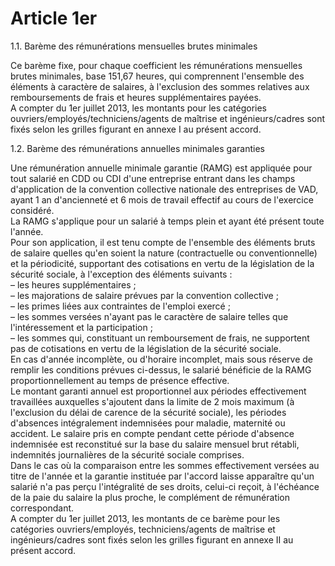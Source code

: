 # Article 1er

 1.1. Barème des rémunérations mensuelles brutes minimales  


 Ce barème fixe, pour chaque coefficient les rémunérations mensuelles brutes minimales, base 151,67 heures, qui comprennent l'ensemble des éléments à caractère de salaires, à l'exclusion des sommes relatives aux remboursements de frais et heures supplémentaires payées.  
 A compter du 1er juillet 2013, les montants pour les catégories ouvriers/employés/techniciens/agents de maîtrise et ingénieurs/cadres sont fixés selon les grilles figurant en annexe I au présent accord.  


 1.2. Barème des rémunérations annuelles minimales garanties  


 Une rémunération annuelle minimale garantie (RAMG) est appliquée pour tout salarié en CDD ou CDI d'une entreprise entrant dans les champs d'application de la convention collective nationale des entreprises de VAD, ayant 1 an d'ancienneté et 6 mois de travail effectif au cours de l'exercice considéré.  
 La RAMG s'applique pour un salarié à temps plein et ayant été présent toute l'année.  
 Pour son application, il est tenu compte de l'ensemble des éléments bruts de salaire quelles qu'en soient la nature (contractuelle ou conventionnelle) et la périodicité, supportant des cotisations en vertu de la législation de la sécurité sociale, à l'exception des éléments suivants :  
 – les heures supplémentaires ;  
 – les majorations de salaire prévues par la convention collective ;  
 – les primes liées aux contraintes de l'emploi exercé ;  
 – les sommes versées n'ayant pas le caractère de salaire telles que l'intéressement et la participation ;  
 – les sommes qui, constituant un remboursement de frais, ne supportent pas de cotisations en vertu de la législation de la sécurité sociale.  
 En cas d'année incomplète, ou d'horaire incomplet, mais sous réserve de remplir les conditions prévues ci-dessus, le salarié bénéficie de la RAMG proportionnellement au temps de présence effective.  
 Le montant garanti annuel est proportionnel aux périodes effectivement travaillées auxquelles s'ajoutent dans la limite de 2 mois maximum (à l'exclusion du délai de carence de la sécurité sociale), les périodes d'absences intégralement indemnisées pour maladie, maternité ou accident. Le salaire pris en compte pendant cette période d'absence indemnisée est reconstitué sur la base du salaire mensuel brut rétabli, indemnités journalières de la sécurité sociale comprises.  
 Dans le cas où la comparaison entre les sommes effectivement versées au titre de l'année et la garantie instituée par l'accord laisse apparaître qu'un salarié n'a pas perçu l'intégralité de ses droits, celui-ci reçoit, à l'échéance de la paie du salaire la plus proche, le complément de rémunération correspondant.  
 A compter du 1er juillet 2013, les montants de ce barème pour les catégories ouvriers/employés, techniciens/agents de maîtrise et ingénieurs/cadres sont fixés selon les grilles figurant en annexe II au présent accord.  


